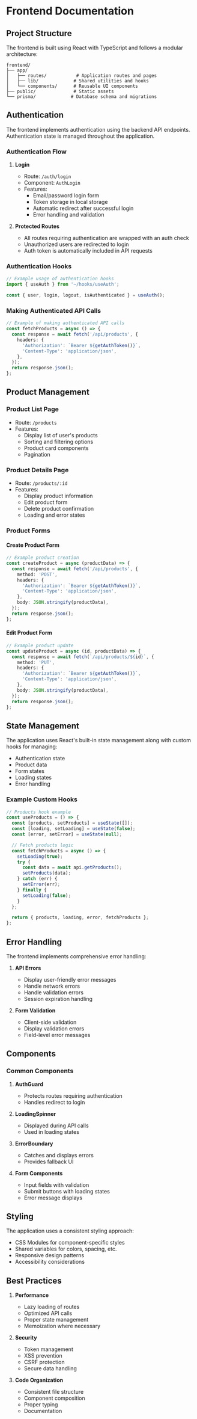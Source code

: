# Frontend Documentation

## Project Structure

The frontend is built using React with TypeScript and follows a modular architecture:

```
frontend/
├── app/
│   ├── routes/           # Application routes and pages
│   ├── lib/             # Shared utilities and hooks
│   └── components/      # Reusable UI components
├── public/              # Static assets
└── prisma/             # Database schema and migrations
```

## Authentication

The frontend implements authentication using the backend API endpoints. Authentication state is managed throughout the application.

### Authentication Flow

1. **Login**
   - Route: `/auth/login`
   - Component: `AuthLogin`
   - Features:
     - Email/password login form
     - Token storage in local storage
     - Automatic redirect after successful login
     - Error handling and validation

2. **Protected Routes**
   - All routes requiring authentication are wrapped with an auth check
   - Unauthorized users are redirected to login
   - Auth token is automatically included in API requests

### Authentication Hooks

```typescript
// Example usage of authentication hooks
import { useAuth } from '~/hooks/useAuth';

const { user, login, logout, isAuthenticated } = useAuth();
```

### Making Authenticated API Calls

```typescript
// Example of making authenticated API calls
const fetchProducts = async () => {
  const response = await fetch('/api/products', {
    headers: {
      'Authorization': `Bearer ${getAuthToken()}`,
      'Content-Type': 'application/json',
    },
  });
  return response.json();
};
```

## Product Management

### Product List Page
- Route: `/products`
- Features:
  - Display list of user's products
  - Sorting and filtering options
  - Product card components
  - Pagination

### Product Details Page
- Route: `/products/:id`
- Features:
  - Display product information
  - Edit product form
  - Delete product confirmation
  - Loading and error states

### Product Forms

#### Create Product Form
```typescript
// Example product creation
const createProduct = async (productData) => {
  const response = await fetch('/api/products', {
    method: 'POST',
    headers: {
      'Authorization': `Bearer ${getAuthToken()}`,
      'Content-Type': 'application/json',
    },
    body: JSON.stringify(productData),
  });
  return response.json();
};
```

#### Edit Product Form
```typescript
// Example product update
const updateProduct = async (id, productData) => {
  const response = await fetch(`/api/products/${id}`, {
    method: 'PUT',
    headers: {
      'Authorization': `Bearer ${getAuthToken()}`,
      'Content-Type': 'application/json',
    },
    body: JSON.stringify(productData),
  });
  return response.json();
};
```

## State Management

The application uses React's built-in state management along with custom hooks for managing:
- Authentication state
- Product data
- Form states
- Loading states
- Error handling

### Example Custom Hooks

```typescript
// Products hook example
const useProducts = () => {
  const [products, setProducts] = useState([]);
  const [loading, setLoading] = useState(false);
  const [error, setError] = useState(null);

  // Fetch products logic
  const fetchProducts = async () => {
    setLoading(true);
    try {
      const data = await api.getProducts();
      setProducts(data);
    } catch (err) {
      setError(err);
    } finally {
      setLoading(false);
    }
  };

  return { products, loading, error, fetchProducts };
};
```

## Error Handling

The frontend implements comprehensive error handling:

1. **API Errors**
   - Display user-friendly error messages
   - Handle network errors
   - Handle validation errors
   - Session expiration handling

2. **Form Validation**
   - Client-side validation
   - Display validation errors
   - Field-level error messages

## Components

### Common Components

1. **AuthGuard**
   - Protects routes requiring authentication
   - Handles redirect to login

2. **LoadingSpinner**
   - Displayed during API calls
   - Used in loading states

3. **ErrorBoundary**
   - Catches and displays errors
   - Provides fallback UI

4. **Form Components**
   - Input fields with validation
   - Submit buttons with loading states
   - Error message displays

## Styling

The application uses a consistent styling approach:
- CSS Modules for component-specific styles
- Shared variables for colors, spacing, etc.
- Responsive design patterns
- Accessibility considerations

## Best Practices

1. **Performance**
   - Lazy loading of routes
   - Optimized API calls
   - Proper state management
   - Memoization where necessary

2. **Security**
   - Token management
   - XSS prevention
   - CSRF protection
   - Secure data handling

3. **Code Organization**
   - Consistent file structure
   - Component composition
   - Proper typing
   - Documentation
